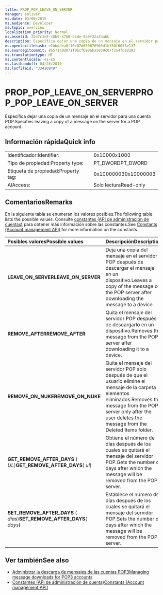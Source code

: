```yaml
---
title: PROP_POP_LEAVE_ON_SERVER
manager: soliver
ms.date: 03/09/2015
ms.audience: Developer
ms.topic: overview
localization_priority: Normal
ms.assetid: 22d7c1e8-48b9-4768-b4de-9a9f32a3aabb
description: Especifica dejar una copia de un mensaje en el servidor para una cuenta POP.
ms.openlocfilehash: e1bbddea0f10c07d630676960d1b330f6055e137
ms.sourcegitcommit: 8657170d071f9bcf680aba50b9c07f2a4fb82283
ms.translationtype: MT
ms.contentlocale: es-ES
ms.lasthandoff: 04/28/2019
ms.locfileid: "33410948"
---
```

# <a name="proppopleaveonserver"></a><span data-ttu-id="1d9dc-103">PROP_POP_LEAVE_ON_SERVER</span><span class="sxs-lookup"><span data-stu-id="1d9dc-103">PROP_POP_LEAVE_ON_SERVER</span></span>

<span data-ttu-id="1d9dc-104">Especifica dejar una copia de un mensaje en el servidor para una cuenta POP.</span><span class="sxs-lookup"><span data-stu-id="1d9dc-104">Specifies leaving a copy of a message on the server for a POP account.</span></span>
  
## <a name="quick-info"></a><span data-ttu-id="1d9dc-105">Información rápida</span><span class="sxs-lookup"><span data-stu-id="1d9dc-105">Quick info</span></span>

|||
|:-----|:-----|
|<span data-ttu-id="1d9dc-106">Identificador:</span><span class="sxs-lookup"><span data-stu-id="1d9dc-106">Identifier:</span></span>  <br/> |<span data-ttu-id="1d9dc-107">0x1000</span><span class="sxs-lookup"><span data-stu-id="1d9dc-107">0x1000</span></span>  <br/> |
|<span data-ttu-id="1d9dc-108">Tipo de propiedad:</span><span class="sxs-lookup"><span data-stu-id="1d9dc-108">Property type:</span></span>  <br/> |<span data-ttu-id="1d9dc-109">PT_DWORD</span><span class="sxs-lookup"><span data-stu-id="1d9dc-109">PT_DWORD</span></span>  <br/> |
|<span data-ttu-id="1d9dc-110">Etiqueta de propiedad:</span><span class="sxs-lookup"><span data-stu-id="1d9dc-110">Property tag:</span></span>  <br/> |<span data-ttu-id="1d9dc-111">0x10000003</span><span class="sxs-lookup"><span data-stu-id="1d9dc-111">0x10000003</span></span>  <br/> |
|<span data-ttu-id="1d9dc-112">Al</span><span class="sxs-lookup"><span data-stu-id="1d9dc-112">Access:</span></span>  <br/> |<span data-ttu-id="1d9dc-113">Solo lectura</span><span class="sxs-lookup"><span data-stu-id="1d9dc-113">Read-only</span></span>  <br/> |
   
## <a name="remarks"></a><span data-ttu-id="1d9dc-114">Comentarios</span><span class="sxs-lookup"><span data-stu-id="1d9dc-114">Remarks</span></span>

<span data-ttu-id="1d9dc-115">En la siguiente tabla se enumeran los valores posibles.</span><span class="sxs-lookup"><span data-stu-id="1d9dc-115">The following table lists the possible values.</span></span> <span data-ttu-id="1d9dc-116">Consulte [constantes (API de administración de cuentas)](constants-account-management-api.md) para obtener más información sobre las constantes.</span><span class="sxs-lookup"><span data-stu-id="1d9dc-116">See [Constants (Account management API)](constants-account-management-api.md) for more information on the constants.</span></span> 
  
|<span data-ttu-id="1d9dc-117">**Posibles valores**</span><span class="sxs-lookup"><span data-stu-id="1d9dc-117">**Possible values**</span></span>|<span data-ttu-id="1d9dc-118">**Descripción**</span><span class="sxs-lookup"><span data-stu-id="1d9dc-118">**Description**</span></span>|
|:-----|:-----|
|<span data-ttu-id="1d9dc-119">**LEAVE_ON_SERVER**</span><span class="sxs-lookup"><span data-stu-id="1d9dc-119">**LEAVE_ON_SERVER**</span></span> <br/> |<span data-ttu-id="1d9dc-120">Deja una copia del mensaje en el servidor POP después de descargar el mensaje en un dispositivo.</span><span class="sxs-lookup"><span data-stu-id="1d9dc-120">Leaves a copy of the message on the POP server after downloading the message to a device.</span></span>  <br/> |
|<span data-ttu-id="1d9dc-121">**REMOVE_AFTER**</span><span class="sxs-lookup"><span data-stu-id="1d9dc-121">**REMOVE_AFTER**</span></span> <br/> |<span data-ttu-id="1d9dc-122">Quita el mensaje del servidor POP después de descargarlo en un dispositivo.</span><span class="sxs-lookup"><span data-stu-id="1d9dc-122">Removes the message from the POP server after downloading it to a device.</span></span>  <br/> |
|<span data-ttu-id="1d9dc-123">**REMOVE_ON_NUKE**</span><span class="sxs-lookup"><span data-stu-id="1d9dc-123">**REMOVE_ON_NUKE**</span></span> <br/> |<span data-ttu-id="1d9dc-124">Quita el mensaje del servidor POP solo después de que el usuario elimine el mensaje de la carpeta elementos eliminados.</span><span class="sxs-lookup"><span data-stu-id="1d9dc-124">Removes the message from the POP server only after the user deletes the message from the Deleted Items folder.</span></span>  <br/> |
|<span data-ttu-id="1d9dc-125">**GET_REMOVE_AFTER_DAYS** ( _UL_)</span><span class="sxs-lookup"><span data-stu-id="1d9dc-125">**GET_REMOVE_AFTER_DAYS**( _ul_)</span></span>  <br/> |<span data-ttu-id="1d9dc-126">Obtiene el número de días después de los cuales se quitará el mensaje del servidor POP.</span><span class="sxs-lookup"><span data-stu-id="1d9dc-126">Gets the number of days after which the message will be removed from the POP server.</span></span>  <br/> |
|<span data-ttu-id="1d9dc-127">**SET_REMOVE_AFTER_DAYS** ( _días_)</span><span class="sxs-lookup"><span data-stu-id="1d9dc-127">**SET_REMOVE_AFTER_DAYS**( _days_)</span></span>  <br/> |<span data-ttu-id="1d9dc-128">Establece el número de días después de los cuales se quitará el mensaje del servidor POP.</span><span class="sxs-lookup"><span data-stu-id="1d9dc-128">Sets the number of days after which the message will be removed from the POP server.</span></span>  <br/> |
   
## <a name="see-also"></a><span data-ttu-id="1d9dc-129">Ver también</span><span class="sxs-lookup"><span data-stu-id="1d9dc-129">See also</span></span>

- [<span data-ttu-id="1d9dc-130">Administrar la descarga de mensajes de las cuentas POP3</span><span class="sxs-lookup"><span data-stu-id="1d9dc-130">Managing message downloads for POP3 accounts</span></span>](managing-message-downloads-for-pop3-accounts.md) 
- [<span data-ttu-id="1d9dc-131">Constantes (API de administración de cuenta)</span><span class="sxs-lookup"><span data-stu-id="1d9dc-131">Constants (Account management API)</span></span>](constants-account-management-api.md)

